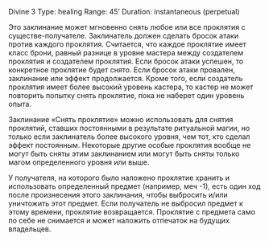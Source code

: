 Divine 3
Type: healing
Range: 45’
Duration: instantaneous (perpetual)

Это заклинание может мгновенно снять любое или все проклятия с
существе-получателе. Заклинатель должен сделать бросок атаки против
каждого проклятия. Считается, что каждое проклятие имеет класс брони, равный
разнице в уровне мастера между создателем проклятия
и создателем проклятия. Если бросок атаки успешен, то
конкретное проклятие будет снято. Если бросок атаки провален, заклинание или
эффект продолжается. Кроме того, если создатель проклятия имеет более высокий
уровень кастера, то кастер не может повторить попытку снять
проклятие, пока не наберет один уровень опыта.

Заклинание «Снять проклятие» можно использовать для снятия проклятий, ставших постоянными в результате ритуальной магии, но только если заклинатель более высокого уровня, чем тот, кто сделал эффект постоянным. Некоторые другие особые проклятия вообще не могут быть сняты этим заклинанием или могут быть сняты только магом определенного уровня или выше.

У получателя, на которого было наложено проклятие хранить и использовать определенный предмет (например, меч -1), есть один ход после произнесения этого заклинания, чтобы выбросить и/или уничтожить этот предмет. Если получатель не выбросил предмет к этому времени, проклятие возвращается. Проклятие с предмета само по себе не снимается и может наложить отпечаток на будущих владельцев.